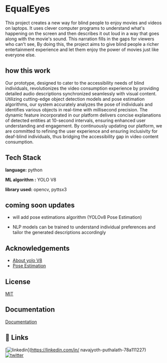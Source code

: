 
# EqualEyes
This project creates a new way for blind people to enjoy movies and videos on laptops. It uses clever computer programs to understand what's happening on the screen and then describes it out loud in a way that goes along with the movie's sound. This narration fills in the gaps for viewers who can't see, By doing this, the project aims to give blind people a richer entertainment experience and let them enjoy the power of movies just like everyone else.
## how this work

Our prototype, designed to cater to the accessibility needs of blind individuals, revolutionizes the video consumption experience by providing detailed audio descriptions synchronized seamlessly with visual content. Utilizing cutting-edge object detection models and pose estimation algorithms, our system accurately analyzes the pose of individuals and identifies various objects in real-time with millisecond precision. The dynamic feature incorporated in our platform delivers concise explanations of detected entities at 10-second intervals, ensuring enhanced user understanding and engagement. By continuously updating our platform, we are committed to refining the user experience and ensuring inclusivity for deaf-blind individuals, thus bridging the accessibility gap in video content consumption.
## Tech Stack

**language:** python

**ML algorithm :** YOLO V8 

**library used:** opencv, pyttsx3




## coming soon updates 
- will add pose estimations algorithm (YOLOv8 Pose Estimation)

- NLP models can be trained to understand individual preferences and tailor the generated descriptions accordingly
## Acknowledgements

 - [About yolo V8](https://docs.ultralytics.com/)
 - [Pose Estimation](https://docs.ultralytics.com/tasks/pose/)
 
## License

[MIT](https://github.com/navajyoth-puthalath13/EqualEyes/commit/43718f815cd7b0ba1129859f31354b525e893bf8)


## Documentation

[Documentation](https://drive.google.com/file/d/1Y6YJWiWQhcB-MngmEviTZfuQKBJ7Ya_y/view?usp=sharing)


## 🔗 Links
[![linkedin](https://img.shields.io/badge/linkedin-0A66C2?style=for-the-badge&logo=linkedin&logoColor=white)](https://linkedin.com/in/
navajyoth-puthalath-78a111227)
[![twitter](https://img.shields.io/badge/twitter-1DA1F2?style=for-the-badge&logo=twitter&logoColor=white)](https://twitter.com/putalath)

